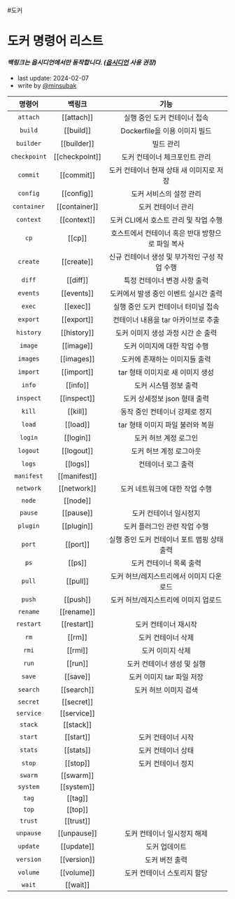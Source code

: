 #도커
# 도커 명령어 리스트

#### *백링크는 옵시디언에서만 동작합니다. ([옵시디언](https://obsidian.md/) 사용 권장)*

+ last update: 2024-02-07
+ write by [@minsubak](https://github.com/minsubak)

| **명령어** | **백링크** | **기능** |
| :--: | :--: | :--: |
| `attach` | [[attach]] | 실행 중인 도커 컨테이너 접속 |
| `build` | [[build]] | Dockerfile을 이용 이미지 빌드 |
| `builder` | [[builder]] | 빌드 관리 |
| `checkpoint` | [[checkpoint]] | 도커 컨테이너 체크포인트 관리 |
| `commit` | [[commit]] | 도커 컨테이너 현재 상태 새 이미지로 저장 |
| `config` | [[config]] | 도커 서비스의 설정 관리 |
| `container` | [[container]] | 도커 컨테이너 관리 |
| `context` | [[context]] | 도커 CLI에서 호스트 관리 및 작업 수행 |
| `cp` | [[cp]] | 호스트에서 컨테이너 혹은 반대 방향으로 파일 복사 |
| `create` | [[create]] | 신규 컨테이너 생성 및 부가적인 구성 작업 수행 |
| `diff` | [[diff]] | 특정 컨테이너 변경 사항 출력 |
| `events` | [[events]] | 도커에서 발생 중인 이벤트 실시간 출력 |
| `exec` | [[exec]] | 실행 중인 도커 컨테이너 터미널 접속 |
| `export` | [[export]] | 컨테이너 내용을 tar 아카이브로 추출 |
| `history` | [[history]] | 도커 이미지 생성 과정 시간 순 출력 |
| `image` | [[image]] | 도커 이미지에 대한 작업 수행 |
| `images` | [[images]] | 도커에 존재하는 이미지들 출력 |
| `import` | [[import]] | tar 형태 이미지로 새 이미지 생성 |
| `info` | [[info]] | 도커 시스템 정보 출력  |
| `inspect` | [[inspect]] | 도커 상세정보 json 형태 출력 |
| `kill` | [[kill]] | 동작 중인 컨테이너 강제로 정지 |
| `load` | [[load]] | tar 형태 이미지 파일 불러와 복원 |
| `login` | [[login]] | 도커 허브 계정 로그인 |
| `logout` | [[logout]] | 도커 허브 계정 로그아웃 |
| `logs` | [[logs]] | 컨테이너 로그 출력 |
| `manifest` | [[manifest]] |  |
| `network` | [[network]] | 도커 네트워크에 대한 작업 수행 |
| `node` | [[node]] |  |
| `pause` | [[pause]] | 도커 컨테이너 일시정지 |
| `plugin` | [[plugin]] | 도커 플러그인 관련 작업 수행 |
| `port` | [[port]] | 실행 중인 도커 컨테이너 포트 맵핑 상태 출력 |
| `ps` | [[ps]] | 도커 컨테이너 목록 출력 |
| `pull` | [[pull]] | 도커 허브/레지스트리에서 이미지 다운로드  |
| `push` | [[push]] | 도커 허브/레지스트리에 이미지 업로드 |
| `rename` | [[rename]] |  |
| `restart` | [[restart]] | 도커 컨테이너 재시작 |
| `rm` | [[rm]] | 도커 컨테이너 삭제 |
| `rmi` | [[rmi]] | 도커 이미지 삭제 |
| `run` | [[run]] | 도커 컨테이너 생성 및 실행 |
| `save` | [[save]] | 도커 이미지 tar 파일 저장 |
| `search` | [[search]] | 도커 허브 이미지 검색 |
| `secret` | [[secret]] |  |
| `service` | [[service]] |  |
| `stack` | [[stack]] |  |
| `start` | [[start]] | 도커 컨테이너 시작 |
| `stats` | [[stats]] | 도커 컨테이너 상태 |
| `stop` | [[stop]] | 도커 컨테이너 정지 |
| `swarm` | [[swarm]] |  |
| `system` | [[system]] |  |
| `tag` | [[tag]] |  |
| `top` | [[top]] |  |
| `trust` | [[trust]] |  |
| `unpause` | [[unpause]] | 도커 컨테이너 일시정지 해제 |
| `update` | [[update]] | 도커 업데이트 |
| `version` | [[version]] | 도커 버전 출력 |
| `volume` | [[volume]] | 도커 컨테이너 스토리지 할당 |
| `wait` | [[wait]] |  |

